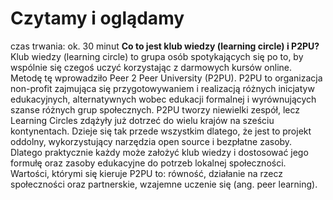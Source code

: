 # Czytamy i oglądamy
czas trwania: ok. 30 minut
**Co to jest klub wiedzy (learning circle) i P2PU?**
Klub wiedzy (learning circle) to grupa osób spotykających się po to, by wspólnie się czegoś uczyć korzystając z darmowych kursów online. Metodę tę wprowadziło Peer 2 Peer University (P2PU). 
P2PU to organizacja non-profit zajmująca się przygotowywaniem i realizacją różnych inicjatyw edukacyjnych, alternatywnych wobec edukacji formalnej i wyrównujących szanse różnych grup społecznych.
P2PU tworzy niewielki zespół, lecz Learning Circles zdążyły już dotrzeć do wielu krajów na sześciu kontynentach. Dzieje się tak przede wszystkim dlatego, że jest to projekt oddolny, wykorzystujący narzędzia open source i bezpłatne zasoby. Dlatego praktycznie każdy może założyć klub wiedzy i dostosować jego formułę oraz zasoby edukacyjne do potrzeb lokalnej społeczności. Wartości, którymi się kieruje P2PU to: równość, działanie na rzecz społeczności oraz partnerskie, wzajemne uczenie się (ang. peer learning). 
